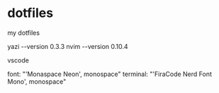# dotfiles
my dotfiles


yazi --version 0.3.3
nvim --version 0.10.4


vscode

font: "'Monaspace Neon', monospace"
terminal: "'FiraCode Nerd Font Mono',  monospace"

